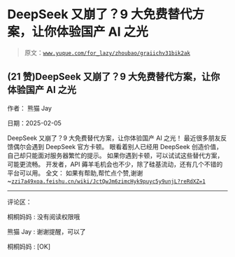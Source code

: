 # DeepSeek 又崩了？9 大免费替代方案，让你体验国产 AI 之光

> 原文：[`www.yuque.com/for_lazy/zhoubao/graiichv31bik2ak`](https://www.yuque.com/for_lazy/zhoubao/graiichv31bik2ak)

## (21 赞)DeepSeek 又崩了？9 大免费替代方案，让你体验国产 AI 之光

作者： 熊猫 Jay

日期：2025-02-05

DeepSeek 又崩了？9 大免费替代方案，让你体验国产 AI 之光！ 最近很多朋友反馈偶尔会遇到 DeepSeek 官方卡顿。 眼看着别人已经用
DeepSeek 创造价值，自己却只能面对服务器繁忙的提示。 如果你遇到卡顿，可以试试这些替代方案，可能更流畅。 开发者，API
薅羊毛机会也不少，除了硅基流动，还有几个不错的平台可以用。 全文：
如果有帮助,帮忙点个赞,谢谢~[`zzi7a49xoa.feishu.cn/wiki/JctQwJm6zimcHyk9puyc5y9unjL?reRdXZ=1`](https://zzi7a49xoa.feishu.cn/wiki/JctQwJm6zimcHyk9puyc5y9unjL?reRdXZ=1)

* * *

评论区：

桐桐妈妈 : 没有阅读权限哦

熊猫 Jay : 谢谢提醒，可以了

桐桐妈妈 : [OK]